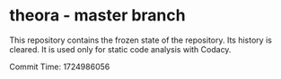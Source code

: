 # theora - master branch

This repository contains the frozen state of the repository.
Its history is cleared. It is used only for static code
analysis with Codacy.

Commit Time: 1724986056